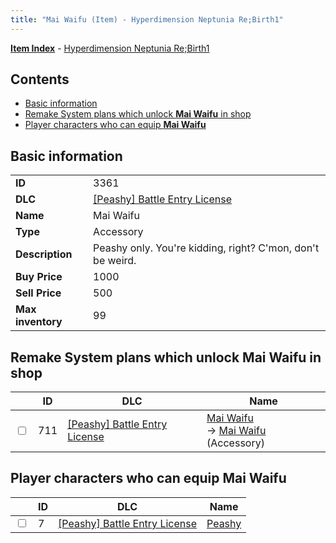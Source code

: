 ```yaml
---
title: "Mai Waifu (Item) - Hyperdimension Neptunia Re;Birth1"
---
```


[**Item Index**](/neptunia/rb1/item/index.html) - [Hyperdimension Neptunia Re;Birth1](/neptunia/rb1)

## Contents

- [Basic information](#basic-information)
- [Remake System plans which unlock **Mai Waifu** in shop](#remake-system-plans-which-unlock-mai-waifu-in-shop)
- [Player characters who can equip **Mai Waifu**](#player-characters-who-can-equip-mai-waifu)

## Basic information

|   |   |
| -- | -- |
| **ID** | 3361 |
| **DLC** | [[Peashy] Battle Entry License](/neptunia/rb1/dlc/8-peashy.html) |
| **Name** | Mai Waifu |
| **Type** | Accessory |
| **Description** | Peashy only. You're kidding, right? C'mon, don't be weird. |
| **Buy Price** | 1000 |
| **Sell Price** | 500 |
| **Max inventory** | 99 |


## Remake System plans which unlock **Mai Waifu** in shop

|    | ID | DLC | Name |
| -- | -- | --- | ---- |
| <input type="checkbox" id="rb1-remake-8-711" class="trackbox" /> | 711 | [[Peashy] Battle Entry License](/neptunia/rb1/dlc/8-peashy.html) | [Mai Waifu](/neptunia/rb1/remake/8-711-mai-waifu.html)<br /> → [Mai Waifu](/neptunia/rb1/item/8-3361-mai-waifu.html) (Accessory) |


## Player characters who can equip **Mai Waifu**

|    | ID | DLC | Name |
| -- | -- | --- | ---- |
| <input type="checkbox" id="rb1-player-8-7" class="trackbox" /> | 7 | [[Peashy] Battle Entry License](/neptunia/rb1/dlc/8-peashy.html) | [Peashy](/neptunia/rb1/player/8-7-peashy.html) |
